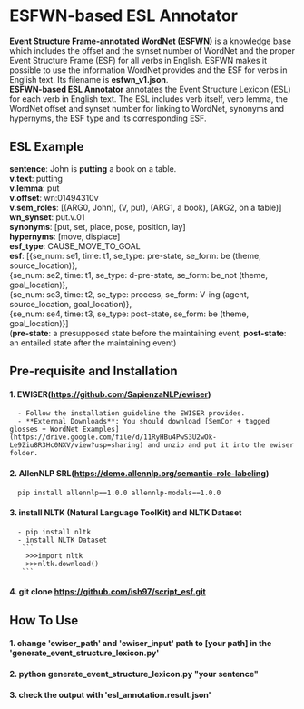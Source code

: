 # ESFWN-based ESL Annotator
**Event Structure Frame-annotated WordNet (ESFWN)** is a knowledge base which includes the offset and the synset number of WordNet and the proper Event Structure Frame (ESF) for all verbs in English. ESFWN makes it possible to use  the information WordNet provides and the ESF for verbs in English text. Its filename is **esfwn_v1.json**.       
**ESFWN-based ESL Annotator** annotates the Event Structure Lexicon (ESL) for each verb in English text. The ESL includes verb itself, verb lemma, the WordNet offset and synset number for linking to WordNet, synonyms and hypernyms, the ESF type and its corresponding ESF.


## ESL Example
   **sentence**: John is **putting** a book on a table.    
   **v.text**: putting    
   **v.lemma**: put    
   **v.offset**: wn:01494310v    
   **v.sem_roles**: [(ARG0, John), (V, put), (ARG1, a book), (ARG2, on a table)]    
   **wn_synset**: put.v.01    
   **synonyms**: [put, set, place, pose, position, lay]    
   **hypernyms**: [move, displace]    
   **esf_type**: CAUSE_MOVE_TO_GOAL    
   **esf**: [{se_num: se1, time: t1, se_type: pre-state, se_form: be (theme, source_location)},    
             {se_num: se2, time: t1, se_type: d-pre-state, se_form: be_not (theme, goal_location)},    
             {se_num: se3, time: t2, se_type: process, se_form: V-ing (agent, source_location, goal_location)},    
             {se_num: se4, time: t3, se_type: post-state, se_form: be (theme, goal_location)}]    
             (**pre-state**: a presupposed state before the maintaining event, **post-state**: an entailed state after the maintaining event)

## Pre-requisite and Installation

#### 1. EWISER(https://github.com/SapienzaNLP/ewiser)
      - Follow the installation guideline the EWISER provides. 
      - **External Downloads**: You should download [SemCor + tagged glosses + WordNet Examples](https://drive.google.com/file/d/11RyHBu4PwS3U2wOk-Le9Ziu8R3Hc0NXV/view?usp=sharing) and unzip and put it into the ewiser folder.

#### 2. AllenNLP SRL(https://demo.allennlp.org/semantic-role-labeling)
      pip install allennlp==1.0.0 allennlp-models==1.0.0

#### 3. install NLTK (Natural Language ToolKit) and NLTK Dataset
      - pip install nltk
      - install NLTK Dataset
       ```
        >>>import nltk
        >>>nltk.download()
       ```

#### 4. git clone https://github.com/ish97/script_esf.git


## How To Use
#### 1. change 'ewiser_path' and 'ewiser_input' path to [your path] in the 'generate_event_structure_lexicon.py'
#### 2. python generate_event_structure_lexicon.py "your sentence"
#### 3. check the output with 'esl_annotation.result.json'

